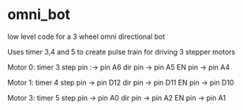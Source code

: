 # omni_bot
low level code for a 3 wheel omni directional bot

Uses timer 3,4 and 5 to create pulse train for driving 3 stepper motors

Motor 0:
timer 3
step pin :-> pin A6
dir pin -> pin A5
EN pin -> pin A4

Motor 1:
timer 4
step pin -> pin D12
dir pin -> pin D11
EN pin -> pin D10

Motor 3:
timer 5
step pin -> pin A0
dir pin -> pin A2
EN pin -> pin A1
